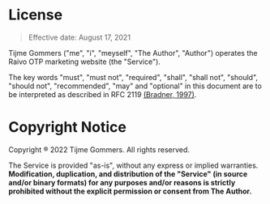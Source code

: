 # License

> Effective date: August 17, 2021

Tijme Gommers ("me", "i", "meyself", "The Author", "Author") operates the Raivo OTP marketing website (the "Service").

The key words "must", "must not", "required", "shall", "shall not", "should", "should not", "recommended", "may" and "optional" in this document are to be interpreted as described in RFC 2119 [(Bradner, 1997)](https://www.ietf.org/rfc/rfc2119.txt).

# Copyright Notice

Copyright ® 2022 Tijme Gommers. All rights reserved.

The Service is provided "as-is", without any express or implied warranties. **Modification, duplication, and distribution of the "Service" (in source and/or binary formats) for any purposes and/or reasons is strictly prohibited without the explicit permission or consent from The Author.**
